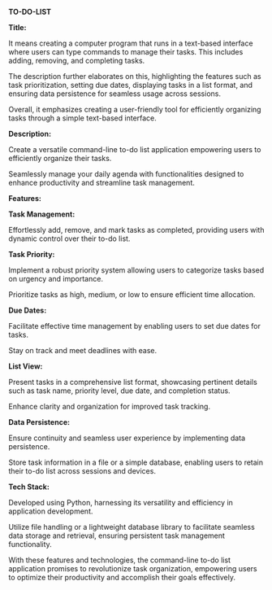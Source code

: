 **TO-DO-LIST**

**Title:**

It means creating a computer program that runs in a text-based interface where users can type commands to manage their tasks. This includes adding, removing, and completing tasks.

The description further elaborates on this, highlighting the features such as task prioritization, setting due dates, displaying tasks in a list format, and ensuring data persistence for seamless usage across sessions. 

Overall, it emphasizes creating a user-friendly tool for efficiently organizing tasks through a simple text-based interface.

**Description:**

Create a versatile command-line to-do list application empowering users to efficiently organize their tasks. 

Seamlessly manage your daily agenda with functionalities designed to enhance productivity and streamline task management.

**Features:**

**Task Management:**

Effortlessly add, remove, and mark tasks as completed, providing users with dynamic control over their to-do list.

**Task Priority:**

Implement a robust priority system allowing users to categorize tasks based on urgency and importance. 

Prioritize tasks as high, medium, or low to ensure efficient time allocation.

**Due Dates:** 

Facilitate effective time management by enabling users to set due dates for tasks. 

Stay on track and meet deadlines with ease.

**List View:**

Present tasks in a comprehensive list format, showcasing pertinent details such as task name, priority level, due date, and completion status. 

Enhance clarity and organization for improved task tracking.

**Data Persistence:** 
  
Ensure continuity and seamless user experience by implementing data persistence. 

Store task information in a file or a simple database, enabling users to retain their to-do list across sessions and devices.

**Tech Stack:**

Developed using Python, harnessing its versatility and efficiency in application development.

Utilize file handling or a lightweight database library to facilitate seamless data storage and retrieval, ensuring persistent task management functionality.

With these features and technologies, the command-line to-do list application promises to revolutionize task organization, empowering users to optimize their productivity and accomplish their goals effectively.
